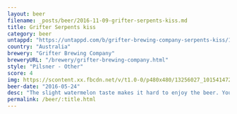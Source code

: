 ```yaml
---
layout: beer
filename: _posts/beer/2016-11-09-grifter-serpents-kiss.md
title: Grifter Serpents kiss
category: beer
untappd: "https://untappd.com/b/grifter-brewing-company-serpents-kiss/1264865"
country: "Australia"
brewery: "Grifter Brewing Company"
breweryURL: "/brewery/grifter-brewing-company.html"
style: "Pilsner - Other"
score: 4
img: https://scontent.xx.fbcdn.net/v/t1.0-0/p480x480/13256027_10154147277688745_7034538653078229756_n.jpg?_nc_cat=101&_nc_oc=AQlvEkgAfCNYm_0zoxBkjGaqEqdElj9hTfdjTizu4DqMlbTooQEjCFIsrlGZA_Qh8Uw&_nc_ht=scontent.xx&oh=48ced4514919addc7580ad668acb2181&oe=5DA6E278
beer-date: "2016-05-24"
desc: "The slight watermelon taste makes it hard to enjoy the beer. You get used to it but there's not a lot of reason to"
permalink: /beer/:title.html
---
```

